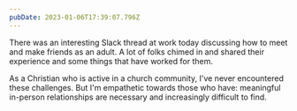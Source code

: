 ```yaml
---
pubDate: 2023-01-06T17:39:07.796Z
---
```


There was an interesting Slack thread at work today discussing how to meet and
make friends as an adult. A lot of folks chimed in and shared their experience
and some things that have worked for them.

As a Christian who is active in a church community, I've never encountered these
challenges. But I'm empathetic towards those who have: meaningful in-person
relationships are necessary and increasingly difficult to find.
